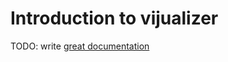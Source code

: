 # Introduction to vijualizer

TODO: write [great documentation](http://jacobian.org/writing/what-to-write/)
